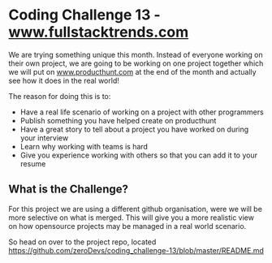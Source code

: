 # Coding Challenge 13 - www.fullstacktrends.com

We are trying something unique this month. Instead of everyone working on their own project, we are going to be working on one project together which we will put on www.producthunt.com at the end of the month and actually see how it does in the real world! 

The reason for doing this is to:
- Have a real life scenario of working on a project with other programmers
- Publish something you have helped create on producthunt
- Have a great story to tell about a project you have worked on during your interview
- Learn why working with teams is hard
- Give you experience working with others so that you can add it to your resume

## What is the Challenge?
For this project we are using a different github organisation, were we will be more selective on what is merged. This will give you a more realistic view on how opensource projects may be managed in a real world scenario.

So head on over to the project repo, located https://github.com/zeroDevs/coding_challenge-13/blob/master/README.md
